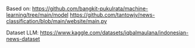 Based on:
https://github.com/bangkit-pukulrata/machine-learning/tree/main/model
https://github.com/tantowjy/news-classification/blob/main/website/main.py

Dataset LLM: 
https://www.kaggle.com/datasets/iqbalmaulana/indonesian-news-dataset
